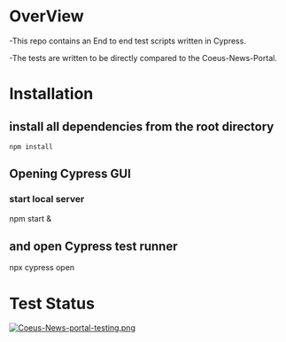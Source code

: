 # OverView 

-This repo contains an End to end test scripts  written in Cypress.

-The tests are written to be directly compared to the  Coeus-News-Portal.

# Installation
## install all dependencies from the root directory
    npm install


## Opening Cypress GUI

### start local server
npm start &
## and open Cypress test runner
npx cypress open 

# Test Status 
[![Coeus-News-portal-testing.png](https://i.postimg.cc/qR54nFsY/Coeus-News-portal-testing.png)](https://postimg.cc/VrnxPDHB)
